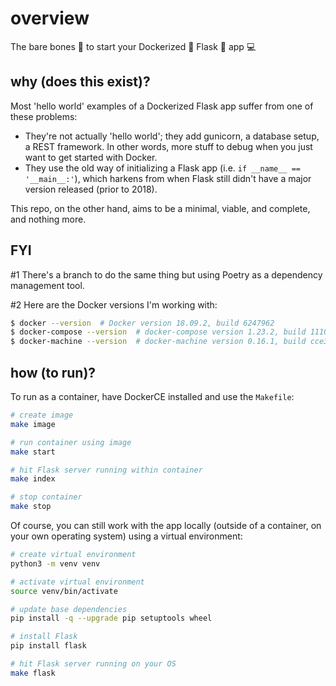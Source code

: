# overview

The bare bones 🦴 to start your Dockerized 🚢 Flask 🍶 app 💻

## why (does this exist)?

Most 'hello world' examples of a Dockerized Flask app suffer from one of these problems:

* They're not actually 'hello world'; they add gunicorn, a database setup, a REST framework. In other words, more stuff to debug when you just want to get started with Docker.
* They use the old way of initializing a Flask app (i.e. `if __name__ == '__main__:'`), which harkens from when Flask still didn't have a major version released (prior to 2018).

This repo, on the other hand, aims to be a minimal, viable, and complete, and nothing more.

## FYI

#1 There's a branch to do the same thing but using Poetry as a dependency management tool.

#2 Here are the Docker versions I'm working with:

```sh
$ docker --version  # Docker version 18.09.2, build 6247962
$ docker-compose --version  # docker-compose version 1.23.2, build 1110ad01
$ docker-machine --version  # docker-machine version 0.16.1, build cce350d7
```

## how (to run)?

To run as a container, have DockerCE installed and use the `Makefile`:

```sh
# create image
make image

# run container using image
make start

# hit Flask server running within container
make index

# stop container
make stop
```

Of course, you can still work with the app locally (outside of a container, on your own operating system) using a virtual environment:

```sh
# create virtual environment
python3 -m venv venv

# activate virtual environment
source venv/bin/activate

# update base dependencies
pip install -q --upgrade pip setuptools wheel

# install Flask
pip install flask

# hit Flask server running on your OS
make flask
```
